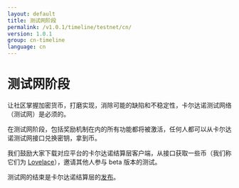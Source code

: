 ```yaml
---
layout: default
title: 测试网阶段
permalink: /v1.0.1/timeline/testnet/cn/
version: 1.0.1
group: cn-timeline
language: cn
---
```


<!-- Reviewed at 357ac1f7b4a9f1d98ee7f7bee46e874d7356958f -->

# 测试网阶段

让社区掌握加密货币，打磨实现，消除可能的缺陷和不稳定性，卡尔达诺测试网络（测试网）是必须的。

在测试网阶段，包括奖励机制在内的所有功能都将被激活，任何人都可以从卡尔达诺测试网接口兑换密钥，拿到币。


我们鼓励大家下载对应平台的卡尔达诺结算层客户端，从接口获取一些币（我们称它们为 [Lovelace](/glossary/#lovelace)），邀请其他人参与 beta 版本的测试。

测试网的结束是卡尔达诺结算层的[发布](/timeline/bootstrap)。
